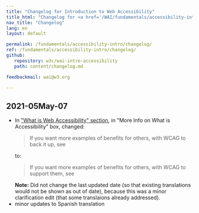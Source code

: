 ```yaml
---
title: "Changelog for Introduction to Web Accessibility"
title_html: "Changelog for <a href='/WAI/fundamentals/accessibility-intro/'>Introduction to Web Accessibility</a>"
nav_title: "Changelog"
lang: en
layout: default

permalink: /fundamentals/accessibility-intro/changelog/
ref: /fundamentals/accessibility-intro/changelog/
github:
   repository: w3c/wai-intro-accessibility
   path: content/changelog.md

feedbackmail: wai@w3.org

---
```


## 2021-05May-07

* In ["What is Web Accessibility" section](https://www.w3.org/WAI/fundamentals/accessibility-intro/#what), in "More Info on What is Accessibility" box, changed: <blockquote> If you want more examples of benefits for others, with WCAG to back it up, see</blockquote> to: <blockquote> If you want more examples of benefits for others, with WCAG to support them, see </blockquote> **Note:** Did not change the last updated date (so that existing translations would not be shown as out of date), because this was a minor clarification edit (that some translaions already addressed).
* minor updates to Spanish translation
